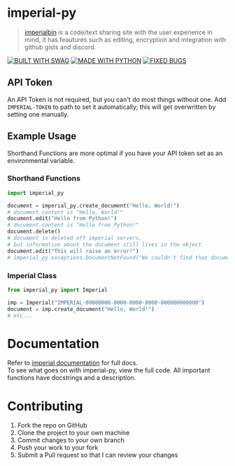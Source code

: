 # imperial-py

> [imperialbin](https://imperialb.in) is a code/text sharing site with the user experience in mind, it has feautures such as editing, encryption and integration with github gists and discord.

[![BUILT WITH SWAG](https://forthebadge.com/images/badges/built-with-swag.svg)](https://forthebadge.com)
[![MADE WITH PYTHON](https://forthebadge.com/images/badges/made-with-python.svg)](https://forthebadge.com)
[![FIXED BUGS](https://forthebadge.com/images/badges/fixed-bugs.svg)](https://forthebadge.com)

## API Token

An API Token is not required, but you can't do most things without one. Add `IMPERIAL-TOKEN` to path to set it
automatically; this will get overwritten by setting one manually.

## Example Usage

Shorthand Functions are more optimal if you have your API token set as an environmental variable.

### Shorthand Functions

```python
import imperial_py

document = imperial_py.create_document("Hello, World!")
# document.content is "Hello, World!"
document.edit("Hello from Python!")
# document.content is "Hello from Python!"
document.delete()
# document is deleted off imperial servers,
# but information about the document still lives in the object
document.edit("This will raise an error!")
# imperial_py.exceptions.DocumentNotFound("We couldn't find that document!")
```

### Imperial Class

```python
from imperial_py import Imperial

imp = Imperial("IMPERIAL-00000000-0000-0000-0000-000000000000")
document = imp.create_document("Hello, World!")
# etc...
```

# Documentation

Refer to [imperial documentation](https://docs.imperialb.in) for full docs.<br/>To see what goes on with imperial-py,
view the full code. All important functions have docstrings and a description.

# Contributing

1. Fork the repo on GitHub
2. Clone the project to your own machine
3. Commit changes to your own branch
4. Push your work to your fork
5. Submit a Pull request so that I can review your changes

